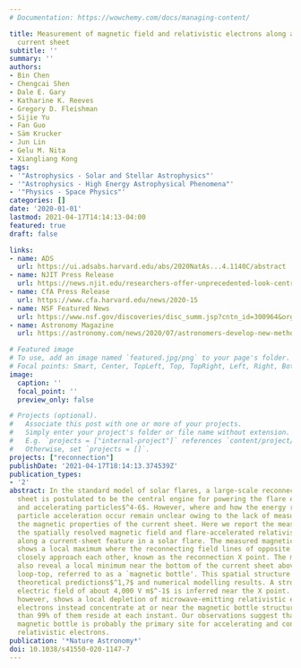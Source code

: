 ```yaml
---
# Documentation: https://wowchemy.com/docs/managing-content/

title: Measurement of magnetic field and relativistic electrons along a solar flare
  current sheet
subtitle: ''
summary: ''
authors:
- Bin Chen
- Chengcai Shen
- Dale E. Gary
- Katharine K. Reeves
- Gregory D. Fleishman
- Sijie Yu
- Fan Guo
- Säm Krucker
- Jun Lin
- Gelu M. Nita
- Xiangliang Kong
tags:
- '"Astrophysics - Solar and Stellar Astrophysics"'
- '"Astrophysics - High Energy Astrophysical Phenomena"'
- '"Physics - Space Physics"'
categories: []
date: '2020-01-01'
lastmod: 2021-04-17T14:14:13-04:00
featured: true 
draft: false

links:
- name: ADS
  url: https://ui.adsabs.harvard.edu/abs/2020NatAs...4.1140C/abstract
- name: NJIT Press Release
  url: https://news.njit.edu/researchers-offer-unprecedented-look-central-engine-powering-solar-flare
- name: CfA Press Release
  url: https://www.cfa.harvard.edu/news/2020-15
- name: NSF Featured News
  url: https://www.nsf.gov/discoveries/disc_summ.jsp?cntn_id=300964&org=NSF&from=news
- name: Astronomy Magazine
  url: https://astronomy.com/news/2020/07/astronomers-develop-new-method-for-predicting-explosive-solar-flares

# Featured image
# To use, add an image named `featured.jpg/png` to your page's folder.
# Focal points: Smart, Center, TopLeft, Top, TopRight, Left, Right, BottomLeft, Bottom, BottomRight.
image:
  caption: ''
  focal_point: ''
  preview_only: false

# Projects (optional).
#   Associate this post with one or more of your projects.
#   Simply enter your project's folder or file name without extension.
#   E.g. `projects = ["internal-project"]` references `content/project/deep-learning/index.md`.
#   Otherwise, set `projects = []`.
projects: ["reconnection"]
publishDate: '2021-04-17T18:14:13.374539Z'
publication_types:
- '2'
abstract: In the standard model of solar flares, a large-scale reconnection current
  sheet is postulated to be the central engine for powering the flare energy release$^1-3$
  and accelerating particles$^4-6$. However, where and how the energy release and
  particle acceleration occur remain unclear owing to the lack of measurements of
  the magnetic properties of the current sheet. Here we report the measurement of
  the spatially resolved magnetic field and flare-accelerated relativistic electrons
  along a current-sheet feature in a solar flare. The measured magnetic field profile
  shows a local maximum where the reconnecting field lines of opposite polarities
  closely approach each other, known as the reconnection X point. The measurements
  also reveal a local minimum near the bottom of the current sheet above the flare
  loop-top, referred to as a `magnetic bottle'. This spatial structure agrees with
  theoretical predictions$^1,7$ and numerical modelling results. A strong reconnection
  electric field of about 4,000 V m$^-1$ is inferred near the X point. This location,
  however, shows a local depletion of microwave-emitting relativistic electrons. These
  electrons instead concentrate at or near the magnetic bottle structure, where more
  than 99% of them reside at each instant. Our observations suggest that the loop-top
  magnetic bottle is probably the primary site for accelerating and confining the
  relativistic electrons.
publication: '*Nature Astronomy*'
doi: 10.1038/s41550-020-1147-7
---
```

